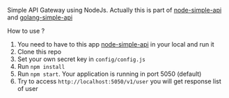 Simple API Gateway using NodeJs. Actually this is part of [node-simple-api](https://github.com/501army/node-simple-api) and [golang-simple-api](https://github.com/501army/golang-simple-api)

How to use ?
1. You need to have to this app [node-simple-api](https://github.com/501army/node-simple-api) in your local and run it
2. Clone this repo
3. Set your own secret key in `config/config.js`
4. Run `npm install`
5. Run `npm start`. Your application is running in port 5050 (default)
6. Try to access `http://localhost:5050/v1/user` you will get response list of user